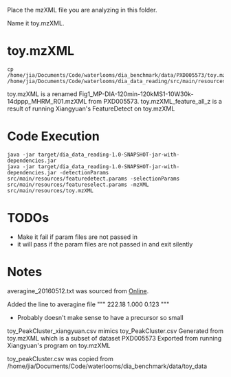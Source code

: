 Place the mzXML file you are analyzing in this folder.

Name it toy.mzXML.



# toy.mzXML

```
cp /home/jia/Documents/Code/waterlooms/dia_benchmark/data/PXD005573/toy.mzXML /home/jia/Documents/Code/waterlooms/dia_data_reading/src/main/resources/toy.mzXML
```

toy.mzXML is a renamed Fig1_MP-DIA-120min-120kMS1-10W30k-14dppp_MHRM_R01.mzXML from PXD005573.
toy.mzXML_feature_all_z is a result of running Xiangyuan's FeatureDetect on toy.mzXML



# Code Execution
```
java -jar target/dia_data_reading-1.0-SNAPSHOT-jar-with-dependencies.jar
java -jar target/dia_data_reading-1.0-SNAPSHOT-jar-with-dependencies.jar -detectionParams src/main/resources/featuredetect.params -selectionParams src/main/resources/featureselect.params -mzXML src/main/resources/toy.mzXML
```

# TODOs
- Make it fail if param files are not passed in
- it will pass if the param files are not passed in and exit silently



# Notes
averagine_20160512.txt was sourced from [Online](https://zenodo.org/record/2652602).

Added the line to averagine file
"""
222.18	 1.000	 0.123
"""
- Probably doesn't make sense to have a precursor so small


toy_PeakCluster_xiangyuan.csv mimics toy_PeakCluster.csv 
	Generated from toy.mzXML which is a subset of dataset PXD005573
	Exported from running Xiangyuan's program on toy.mzXML

toy_peakCluster.csv was copied from /home/jia/Documents/Code/waterlooms/dia_benchmark/data/toy_data

